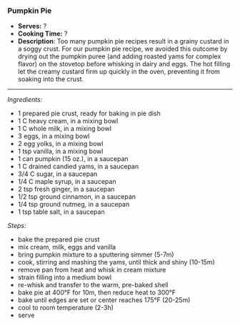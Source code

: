 ### Pumpkin Pie

* **Serves:** ?
* **Cooking Time:** ?
* **Description**: 
 Too many pumpkin pie recipes result in a grainy custard in a soggy crust. For our pumpkin pie recipe, we avoided this outcome by drying out the pumpkin puree (and adding roasted yams for complex flavor) on the stovetop before whisking in dairy and eggs. The hot filling let the creamy custard firm up quickly in the oven, preventing it from soaking into the crust.
 
 
-----
*Ingredients:*
* 1 prepared pie crust, ready for baking in pie dish
* 1 C heavy cream, in a mixing bowl
* 1 C whole milk, in a mixing bowl
* 3 eggs, in a mixing bowl
* 2 egg yolks, in a mixing bowl
* 1 tsp vanilla, in a mixing bowl
* 1 can pumpkin (15 oz.), in a saucepan
* 1 C drained candied yams, in a saucepan
* 3/4 C sugar, in a saucepan
* 1/4 C maple syrup, in a saucepan
* 2 tsp fresh ginger, in a saucepan
* 1/2 tsp ground cinnamon, in a saucepan
* 1/4 tsp ground nutmeg, in a saucepan
* 1 tsp table salt, in a saucepan

*Steps:*
* bake the prepared pie crust
* mix cream, milk, eggs and vanilla
* bring pumpkin mixture to a sputtering simmer (5-7m)
* cook, stirring and mashing the yams, until thick and shiny (10-15m)
* remove pan from heat and whisk in cream mixture
* strain filling into a medium bowl
* re-whisk and transfer to the warm, pre-baked shell
* bake pie at 400°F for 10m, then reduce heat to 300°F
* bake until edges are set or center reaches 175°F (20-25m)
* cool to room temperature (2-3h)
* serve

